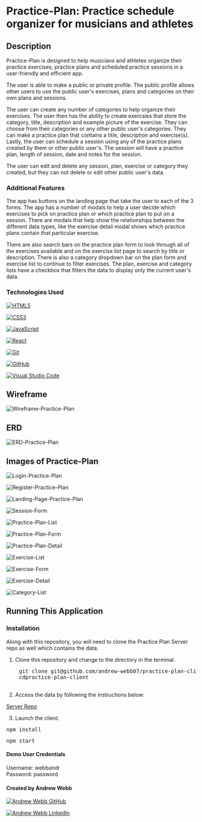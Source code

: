 # Practice-Plan: Practice schedule organizer for musicians and athletes

## Description

Practice-Plan is designed to help musicians and athletes organize their practice exercises, practice plans and scheduled practice sessions in a user-friendly and efficient app.

The user is able to make a public or private profile. The public profile allows other users to use the public user's exercises, plans and categories on their own plans and sessions.

The user can create any number of categories to help organize their exercises. The user then has the ability to create exercsies that store the category, title, description and example picture of the exercise. They can choose from their categories or any other public user's categories. They can make a practice plan that contains a title, description and exercise(s). Lastly, the user can schedule a session using any of the practice plans created by them or other public user's. The session will have a practice plan, length of session, date and notes for the session.

The user can edit and delete any session, plan, exercise or category they created, but they can not delete or edit other public user's data.

### Additional Features

The app has buttons on the landing page that take the user to each of the 3 forms. The app has a number of modals to help a user decide which exercises to pick on practice plan or which practice plan to put on a session. There are modals that help show the relationships between the different data types, like the exercise detail modal shows which practice plans contain that particular exercise.

There are also search bars on the practice plan form to look through all of the exercises available and on the exercise list page to search by title or description. There is also a category dropdown bar on the plan form and exercise list to continue to filter exercises. The plan, exercise and category lists have a checkbox that filters the data to display only the current user's data. 

### Technologies Used

<div className="readme-technologies">

<a target="_blank" rel="noopener noreferrer" href="https://camo.githubusercontent.com/5d3b0191832237fcbfc6d4497524e8bb547c6bfc9eafb738d5205c629d202067/68747470733a2f2f696d672e736869656c64732e696f2f62616467652f68746d6c352532302d2532334533344632362e7376673f267374796c653d666f722d7468652d6261646765266c6f676f3d68746d6c35266c6f676f436f6c6f723d7768697465"><img src="https://camo.githubusercontent.com/5d3b0191832237fcbfc6d4497524e8bb547c6bfc9eafb738d5205c629d202067/68747470733a2f2f696d672e736869656c64732e696f2f62616467652f68746d6c352532302d2532334533344632362e7376673f267374796c653d666f722d7468652d6261646765266c6f676f3d68746d6c35266c6f676f436f6c6f723d7768697465" alt="HTML5" data-canonical-src="https://img.shields.io/badge/html5%20-%23E34F26.svg?&amp;style=for-the-badge&amp;logo=html5&amp;logoColor=white" style="max-width: 100%;"></a>

<a target="_blank" rel="noopener noreferrer" href="https://camo.githubusercontent.com/5ed492db9c79ad5990eda7dc80923377f0e7096b18a4d1e9b86c8987dc0e5aa5/68747470733a2f2f696d672e736869656c64732e696f2f62616467652f637373332532302d2532333135373242362e7376673f267374796c653d666f722d7468652d6261646765266c6f676f3d63737333266c6f676f436f6c6f723d7768697465"><img src="https://camo.githubusercontent.com/5ed492db9c79ad5990eda7dc80923377f0e7096b18a4d1e9b86c8987dc0e5aa5/68747470733a2f2f696d672e736869656c64732e696f2f62616467652f637373332532302d2532333135373242362e7376673f267374796c653d666f722d7468652d6261646765266c6f676f3d63737333266c6f676f436f6c6f723d7768697465" alt="CSS3" data-canonical-src="https://img.shields.io/badge/css3%20-%231572B6.svg?&amp;style=for-the-badge&amp;logo=css3&amp;logoColor=white" style="max-width: 100%;"></a>

<a target="_blank" rel="noopener noreferrer" href="https://camo.githubusercontent.com/62d37abe760867620e0baea1066303719d630a82936837ba7bff6b0c754e3c9f/68747470733a2f2f696d672e736869656c64732e696f2f62616467652f6a6176617363726970742532302d2532333332333333302e7376673f267374796c653d666f722d7468652d6261646765266c6f676f3d6a617661736372697074266c6f676f436f6c6f723d253233463744463145"><img src="https://camo.githubusercontent.com/62d37abe760867620e0baea1066303719d630a82936837ba7bff6b0c754e3c9f/68747470733a2f2f696d672e736869656c64732e696f2f62616467652f6a6176617363726970742532302d2532333332333333302e7376673f267374796c653d666f722d7468652d6261646765266c6f676f3d6a617661736372697074266c6f676f436f6c6f723d253233463744463145" alt="JavaScript" data-canonical-src="https://img.shields.io/badge/javascript%20-%23323330.svg?&amp;style=for-the-badge&amp;logo=javascript&amp;logoColor=%23F7DF1E" style="max-width: 100%;"></a>

<a target="_blank" rel="noopener noreferrer" href="https://camo.githubusercontent.com/4e4a3b5c3e9c00501ec866e2f2466c5a6032f838aca5f2cf3b14450e39e8a2f0/68747470733a2f2f696d672e736869656c64732e696f2f62616467652f72656163742532302d2532333230323332612e7376673f267374796c653d666f722d7468652d6261646765266c6f676f3d7265616374266c6f676f436f6c6f723d253233363144414642"><img src="https://camo.githubusercontent.com/4e4a3b5c3e9c00501ec866e2f2466c5a6032f838aca5f2cf3b14450e39e8a2f0/68747470733a2f2f696d672e736869656c64732e696f2f62616467652f72656163742532302d2532333230323332612e7376673f267374796c653d666f722d7468652d6261646765266c6f676f3d7265616374266c6f676f436f6c6f723d253233363144414642" alt="React" data-canonical-src="https://img.shields.io/badge/react%20-%2320232a.svg?&amp;style=for-the-badge&amp;logo=react&amp;logoColor=%2361DAFB" style="max-width: 100%;"></a>

<a target="_blank" rel="noopener noreferrer" href="https://camo.githubusercontent.com/22d1116e541b7b380161ed7c77ceb24e5e88a71acbec6d9dae7a5624b23a46fd/68747470733a2f2f696d672e736869656c64732e696f2f62616467652f6769742532302d2532334630353033332e7376673f267374796c653d666f722d7468652d6261646765266c6f676f3d676974266c6f676f436f6c6f723d7768697465"><img src="https://camo.githubusercontent.com/22d1116e541b7b380161ed7c77ceb24e5e88a71acbec6d9dae7a5624b23a46fd/68747470733a2f2f696d672e736869656c64732e696f2f62616467652f6769742532302d2532334630353033332e7376673f267374796c653d666f722d7468652d6261646765266c6f676f3d676974266c6f676f436f6c6f723d7768697465" alt="Git" data-canonical-src="https://img.shields.io/badge/git%20-%23F05033.svg?&amp;style=for-the-badge&amp;logo=git&amp;logoColor=white" style="max-width: 100%;"></a>

<a target="_blank" rel="noopener noreferrer" href="https://camo.githubusercontent.com/6aea43d076c7bf00489f1b347caa33fe5c4d84a8af2983804f8702632f2669ec/68747470733a2f2f696d672e736869656c64732e696f2f62616467652f6769746875622532302d2532333132313031312e7376673f267374796c653d666f722d7468652d6261646765266c6f676f3d676974687562266c6f676f436f6c6f723d7768697465"><img src="https://camo.githubusercontent.com/6aea43d076c7bf00489f1b347caa33fe5c4d84a8af2983804f8702632f2669ec/68747470733a2f2f696d672e736869656c64732e696f2f62616467652f6769746875622532302d2532333132313031312e7376673f267374796c653d666f722d7468652d6261646765266c6f676f3d676974687562266c6f676f436f6c6f723d7768697465" alt="GitHub" data-canonical-src="https://img.shields.io/badge/github%20-%23121011.svg?&amp;style=for-the-badge&amp;logo=github&amp;logoColor=white" style="max-width: 100%;"></a>

<a target="_blank" rel="noopener noreferrer" href="https://camo.githubusercontent.com/387b8bf5923ad38ac79252427a0106c4905ae7047619e09b0221ce605bd4154d/68747470733a2f2f696d672e736869656c64732e696f2f62616467652f5653436f64652532302d2532333030374143432e7376673f267374796c653d666f722d7468652d6261646765266c6f676f3d76697375616c2d73747564696f2d636f6465266c6f676f436f6c6f723d7768697465"><img src="https://camo.githubusercontent.com/387b8bf5923ad38ac79252427a0106c4905ae7047619e09b0221ce605bd4154d/68747470733a2f2f696d672e736869656c64732e696f2f62616467652f5653436f64652532302d2532333030374143432e7376673f267374796c653d666f722d7468652d6261646765266c6f676f3d76697375616c2d73747564696f2d636f6465266c6f676f436f6c6f723d7768697465" alt="Visual Studio Code" data-canonical-src="https://img.shields.io/badge/VSCode%20-%23007ACC.svg?&amp;style=for-the-badge&amp;logo=visual-studio-code&amp;logoColor=white" style="max-width: 100%;"></a>

</div>

## Wireframe

![Wireframe-Practice-Plan](https://user-images.githubusercontent.com/81766179/134361483-4bd16864-864f-4d43-836e-febfe18ba410.png)

## ERD

![ERD-Practice-Plan](https://user-images.githubusercontent.com/81766179/134361896-82e7b4e7-2128-4002-aa53-a33e940304c2.png)

## Images of Practice-Plan

![Login-Practice-Plan](https://user-images.githubusercontent.com/81766179/134362034-6e78753b-c5fc-4e33-b306-b239ac0e0a71.png)

![Register-Practice-Plan](https://user-images.githubusercontent.com/81766179/134364198-6576cd3d-766c-4ae9-a157-1281bf7537f6.png)

![Landing-Page-Practice-Plan](https://user-images.githubusercontent.com/81766179/134364290-eacba670-4381-4d75-8c70-0babafd0d208.png)

![Session-Form](https://user-images.githubusercontent.com/81766179/134364938-2bbc609a-1c82-460a-b614-270954e54e50.png)

![Practice-Plan-List](https://user-images.githubusercontent.com/81766179/134364435-93f50675-5548-46cd-925e-51cd8e05db48.png)

![Practice-Plan-Form](https://user-images.githubusercontent.com/81766179/134364578-b03af52e-aa55-4cd3-80aa-97132b425a57.png)

![Practice-Plan-Detail](https://user-images.githubusercontent.com/81766179/134365180-06051f82-e414-421a-b883-9a7f7ec7b3c0.png)

![Exercise-List](https://user-images.githubusercontent.com/81766179/134365606-26d17e45-b00a-410e-8c23-df4852e91b5a.png)

![Exercise-Form](https://user-images.githubusercontent.com/81766179/134365715-1baf126f-b9fc-463c-b1a1-a746ff07c0f6.png)

![Exercise-Detail](https://user-images.githubusercontent.com/81766179/134366296-316a431a-9c27-4c75-a4af-dff280734f7f.png)

![Category-List](https://user-images.githubusercontent.com/81766179/134366384-78c200a5-07eb-4412-862e-d1478c586c54.png)

<!-- ## DEMO Video

<a href="https://www.loom.com/share/547d9764f1394fcca63b241434fd9ea3" target="_blank" alt="demo video">Demo Video of Practice-Plan</a> -->

## Running This Application

### Installation

<div>Along with this repository, you will need to clone the Practice Plan Server repo as well which contains the data.</div>

<ol>
    <li>Clone this repository and change to the directory in the terminal.</li>
</ol>
<div>
    <pre>
    git clone git@github.com/andrew-webb07/practice-plan-client.git
    <span>cd</span>practice-plan-client
    </pre>
</div>
<ol start="2">
    <li>Access the data by following the instructions below:</li>
</ol>
<p>
    <a href="https://github.com/andrew-webb07/practice-plan-server" target="_blank">Server Repo</a>
</p>
<ol start="3">
    <li>Launch the client.</li>
</ol>
<div>
    <pre>npm install</pre>
    <pre>npm start</pre>
</div>

#### Demo User Credentials

<div>Username: webbandr</div>
<div>Password: password</div>

#### Created by Andrew Webb

<a href="https://github.com/andrew-webb07/"><img src="https://camo.githubusercontent.com/6aea43d076c7bf00489f1b347caa33fe5c4d84a8af2983804f8702632f2669ec/68747470733a2f2f696d672e736869656c64732e696f2f62616467652f6769746875622532302d2532333132313031312e7376673f267374796c653d666f722d7468652d6261646765266c6f676f3d676974687562266c6f676f436f6c6f723d7768697465" alt="Andrew Webb GitHub" data-canonical-src="https://img.shields.io/badge/github%20-%23121011.svg?&amp;style=for-the-badge&amp;logo=github&amp;logoColor=white" style="max-width: 100%;"></a>

<a href="https://www.linkedin.com/in/andrew-webb07/" rel="nofollow"><img src="https://camo.githubusercontent.com/8bb7c1de40aadb0d8eede2add7716932344b30235088d239831fe0e884de8f82/68747470733a2f2f696d672e736869656c64732e696f2f62616467652f6c696e6b6564696e2532302d2532333030373742352e7376673f267374796c653d666f722d7468652d6261646765266c6f676f3d6c696e6b6564696e266c6f676f436f6c6f723d7768697465" alt="Andrew Webb LinkedIn" data-canonical-src="https://img.shields.io/badge/linkedin%20-%230077B5.svg?&amp;style=for-the-badge&amp;logo=linkedin&amp;logoColor=white" style="max-width: 100%;"></a>